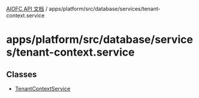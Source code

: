 [AIOFC API 文档](../../../../../../index.md) / apps/platform/src/database/services/tenant-context.service

# apps/platform/src/database/services/tenant-context.service

## Classes

- [TenantContextService](classes/TenantContextService.md)
